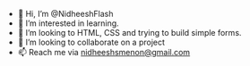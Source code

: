 - 👋 Hi, I’m @NidheeshFlash
- 👀 I’m interested in learning.
- 🌱 I’m looking to HTML, CSS and trying to build simple forms.
- 💞️ I’m looking to collaborate on a project
- 📫 Reach me via nidheeshsmenon@gmail.com

<!---
NidheeshFlash/NidheeshFlash is a ✨ special ✨ repository because its `README.md` (this file) appears on your GitHub profile.
You can click the Preview link to take a look at your changes.
--->
